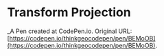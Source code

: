 # Transform Projection
 _A Pen created at CodePen.io. Original URL: [https://codepen.io/thinkgeocodepen/pen/BEMoOB](https://codepen.io/thinkgeocodepen/pen/BEMoOB).

 